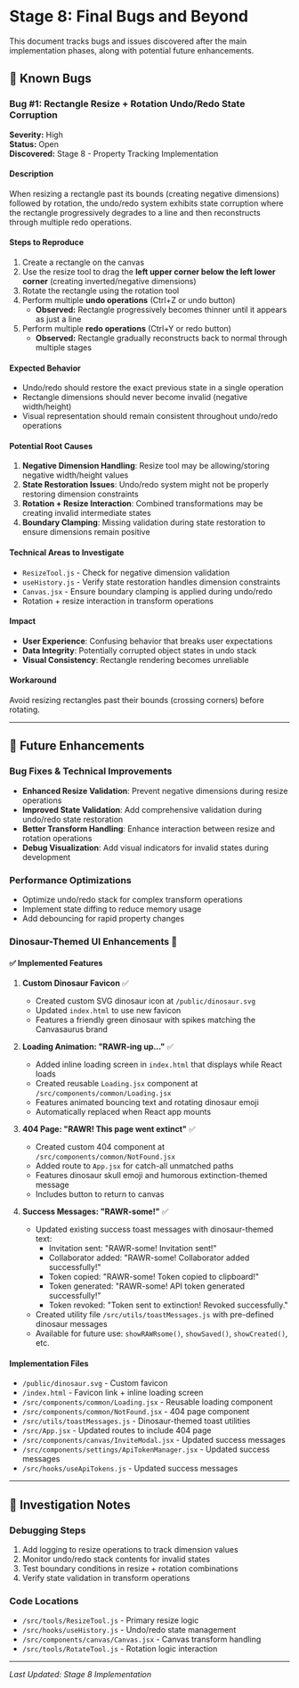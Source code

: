 # Stage 8: Final Bugs and Beyond

This document tracks bugs and issues discovered after the main implementation phases, along with potential future enhancements.

## 🐛 Known Bugs

### Bug #1: Rectangle Resize + Rotation Undo/Redo State Corruption

**Severity:** High  
**Status:** Open  
**Discovered:** Stage 8 - Property Tracking Implementation  

#### Description
When resizing a rectangle past its bounds (creating negative dimensions) followed by rotation, the undo/redo system exhibits state corruption where the rectangle progressively degrades to a line and then reconstructs through multiple redo operations.

#### Steps to Reproduce
1. Create a rectangle on the canvas
2. Use the resize tool to drag the **left upper corner below the left lower corner** (creating inverted/negative dimensions)
3. Rotate the rectangle using the rotation tool
4. Perform multiple **undo operations** (Ctrl+Z or undo button)
   - **Observed:** Rectangle progressively becomes thinner until it appears as just a line
5. Perform multiple **redo operations** (Ctrl+Y or redo button)  
   - **Observed:** Rectangle gradually reconstructs back to normal through multiple stages

#### Expected Behavior
- Undo/redo should restore the exact previous state in a single operation
- Rectangle dimensions should never become invalid (negative width/height)
- Visual representation should remain consistent throughout undo/redo operations

#### Potential Root Causes
1. **Negative Dimension Handling**: Resize tool may be allowing/storing negative width/height values
2. **State Restoration Issues**: Undo/redo system might not be properly restoring dimension constraints
3. **Rotation + Resize Interaction**: Combined transformations may be creating invalid intermediate states
4. **Boundary Clamping**: Missing validation during state restoration to ensure dimensions remain positive

#### Technical Areas to Investigate
- `ResizeTool.js` - Check for negative dimension validation
- `useHistory.js` - Verify state restoration handles dimension constraints
- `Canvas.jsx` - Ensure boundary clamping is applied during undo/redo
- Rotation + resize interaction in transform operations

#### Impact
- **User Experience**: Confusing behavior that breaks user expectations
- **Data Integrity**: Potentially corrupted object states in undo stack
- **Visual Consistency**: Rectangle rendering becomes unreliable

#### Workaround
Avoid resizing rectangles past their bounds (crossing corners) before rotating.

---

## 🚀 Future Enhancements

### Bug Fixes & Technical Improvements
- **Enhanced Resize Validation**: Prevent negative dimensions during resize operations
- **Improved State Validation**: Add comprehensive validation during undo/redo state restoration
- **Better Transform Handling**: Enhance interaction between resize and rotation operations
- **Debug Visualization**: Add visual indicators for invalid states during development

### Performance Optimizations
- Optimize undo/redo stack for complex transform operations
- Implement state diffing to reduce memory usage
- Add debouncing for rapid property changes

### Dinosaur-Themed UI Enhancements 🦖

#### ✅ Implemented Features

1. **Custom Dinosaur Favicon** ✅
   - Created custom SVG dinosaur icon at `/public/dinosaur.svg`
   - Updated `index.html` to use new favicon
   - Features a friendly green dinosaur with spikes matching the Canvasaurus brand

2. **Loading Animation: "RAWR-ing up..."** ✅
   - Added inline loading screen in `index.html` that displays while React loads
   - Created reusable `Loading.jsx` component at `/src/components/common/Loading.jsx`
   - Features animated bouncing text and rotating dinosaur emoji
   - Automatically replaced when React app mounts

3. **404 Page: "RAWR! This page went extinct"** ✅
   - Created custom 404 component at `/src/components/common/NotFound.jsx`
   - Added route to `App.jsx` for catch-all unmatched paths
   - Features dinosaur skull emoji and humorous extinction-themed message
   - Includes button to return to canvas

4. **Success Messages: "RAWR-some!"** ✅
   - Updated existing success toast messages with dinosaur-themed text:
     - Invitation sent: "RAWR-some! Invitation sent!"
     - Collaborator added: "RAWR-some! Collaborator added successfully!"
     - Token copied: "RAWR-some! Token copied to clipboard!"
     - Token generated: "RAWR-some! API token generated successfully!"
     - Token revoked: "Token sent to extinction! Revoked successfully."
   - Created utility file `/src/utils/toastMessages.js` with pre-defined dinosaur messages
   - Available for future use: `showRAWRsome()`, `showSaved()`, `showCreated()`, etc.

#### Implementation Files
- `/public/dinosaur.svg` - Custom favicon
- `/index.html` - Favicon link + inline loading screen
- `/src/components/common/Loading.jsx` - Reusable loading component
- `/src/components/common/NotFound.jsx` - 404 page component
- `/src/utils/toastMessages.js` - Dinosaur-themed toast utilities
- `/src/App.jsx` - Updated routes to include 404 page
- `/src/components/canvas/InviteModal.jsx` - Updated success messages
- `/src/components/settings/ApiTokenManager.jsx` - Updated success messages
- `/src/hooks/useApiTokens.js` - Updated success messages

---

## 🔧 Investigation Notes

### Debugging Steps
1. Add logging to resize operations to track dimension values
2. Monitor undo/redo stack contents for invalid states
3. Test boundary conditions in resize + rotation combinations
4. Verify state validation in transform operations

### Code Locations
- `/src/tools/ResizeTool.js` - Primary resize logic
- `/src/hooks/useHistory.js` - Undo/redo state management
- `/src/components/canvas/Canvas.jsx` - Canvas transform handling
- `/src/tools/RotateTool.js` - Rotation logic interaction

---

*Last Updated: Stage 8 Implementation*

